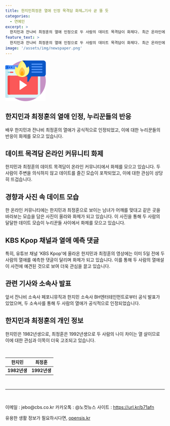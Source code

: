 ```yaml
---
title: 한지민최정훈 열애 인정 목격담 화제…기사 곧 뜰 듯
categories:
  - 연예인
excerpt: >
  한지민과 잔나비 최정훈의 열애 인정으로 두 사람의 데이트 목격담이 화제다. 최근 온라인에는 두 사람의 특별한 모습을 담은 사진과 예측한 댓글이 눈길을 끌었으며, 두 사람의 소속사도 열애를 인정했다. 한지민(42)과 최정훈(32)의 10살 나이차로 된 열애 소식에 이목이 집중되고 있다.
feature_text: >
  한지민과 잔나비 최정훈의 열애 인정으로 두 사람의 데이트 목격담이 화제다. 최근 온라인에는 두 사람의 특별한 모습을 담은 사진과 예측한 댓글이 눈길을 끌었으며, 두 사람의 소속사도 열애를 인정했다. 한지민(42)과 최정훈(32)의 10살 나이차로 된 열애 소식에 이목이 집중되고 있다.
image: '/assets/img/newspaper.png'
---
```


<p><img src="/assets/img/news.png" alt="rentncar 속보" /></p>

<h2 data-ke-size="size26">한지민과 최정훈의 열애 인정, 누리꾼들의 반응</h2>

<p data-ke-size="size16">배우 한지민과 잔나비 최정훈의 열애가 공식적으로 인정되었고, 이에 대한 누리꾼들의 반응이 화제를 모으고 있습니다.</p>

<h2 data-ke-size="size26">데이트 목격담 온라인 커뮤니티 화제</h2>

<p data-ke-size="size16">한지민과 최정훈의 데이트 목격담이 온라인 커뮤니티에서 화제를 모으고 있습니다. 두 사람이 주변을 의식하지 않고 데이트를 즐긴 모습이 포착되었고, 이에 대한 관심이 상당히 뜨겁습니다.</p>

<h2 data-ke-size="size26">경향과 사진 속 데이트 모습</h2>

<p data-ke-size="size16">한 온라인 커뮤니티에는 한지민과 최정훈으로 보이는 남녀가 어깨를 맞대고 같은 곳을 바라보는 모습을 담은 사진이 올라와 화제가 되고 있습니다. 이 사진을 통해 두 사람의 달달한 데이트 모습이 누리꾼들 사이에서 화제를 모으고 있습니다.</p>

<h2 data-ke-size="size26">KBS Kpop 채널과 열애 예측 댓글</h2>

<p data-ke-size="size16">특히, 유튜브 채널 'KBS Kpop'에 올라온 한지민과 최정훈의 영상에는 이미 5일 전에 두 사람의 열애를 예측한 댓글이 달리며 화제가 되고 있습니다. 이를 통해 두 사람의 열애설이 사전에 예견된 것으로 보여 더욱 관심을 끌고 있습니다.</p>

<h2 data-ke-size="size26">관련 기사와 소속사 발표</h2>

<p data-ke-size="size16">앞서 잔나비 소속사 페포니뮤직과 한지민 소속사 BH엔터테인먼트로부터 공식 발표가 있었으며, 두 소속사를 통해 두 사람의 열애가 공식적으로 인정되었습니다.</p>

<h2 data-ke-size="size26">한지민과 최정훈의 개인 정보</h2>

<p data-ke-size="size16">한지민은 1982년생으로, 최정훈은 1992년생으로 두 사람의 나이 차이는 열 살이므로 이에 대한 관심과 이목이 더욱 고조되고 있습니다.</p>

<p data-ke-size="size16">&nbsp;</p>

<table>
    <thead>
        <tr>
            <th>한지민</th>
            <th>최정훈</th>
        </tr>
    </thead>
    <tbody>
        <tr>
            <td style="text-align: center; height: 17px;"><b>1982년생</b></td>
            <td style="text-align: center; height: 17px;"><b>1992년생</b></td>
        </tr>
    </tbody>
</table>

<p data-ke-size="size16">&nbsp;</p>

<hr>

<p data-ke-size="size16">&nbsp;</p>

<p>이메일 : jebo@cbs.co.kr
카카오톡 : @노컷뉴스
사이트 : <a href="https://url.kr/b71afn">https://url.kr/b71afn</a></p>
유용한 생활 정보가 필요하시다면, <a href="https://opensis.kr" rel="dofollow">opensis.kr</a>


